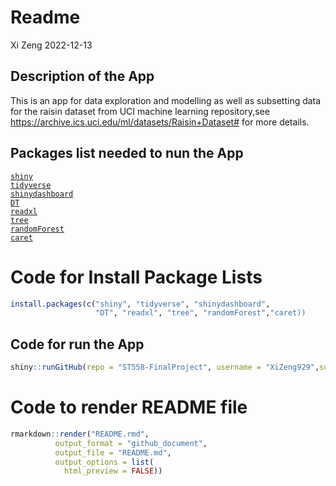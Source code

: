 Readme
================
Xi Zeng
2022-12-13

## Description of the App

This is an app for data exploration and modelling as well as subsetting
data for the raisin dataset from UCI machine learning repository,see
<https://archive.ics.uci.edu/ml/datasets/Raisin+Dataset#> for more
details.

## Packages list needed to nun the App

[`shiny`](https://cran.r-project.org/web/packages/shiny/index.html)  
[`tidyverse`](https://www.tidyverse.org/)  
[`shinydashboard`](https://cran.r-project.org/web/packages/shinydashboard/index.html)  
[`DT`](https://www.rdocumentation.org/packages/DT/versions/0.16)  
[`readxl`](https://readxl.tidyverse.org/)  
[`tree`](https://www.rdocumentation.org/packages/tree/versions/1.0-42)  
[`randomForest`](https://www.rdocumentation.org/packages/randomForest/versions/4.7-1.1)  
[`caret`](https://topepo.github.io/caret/)

# Code for Install Package Lists

``` r
install.packages(c("shiny", "tidyverse", "shinydashboard",
                   "DT", "readxl", "tree", "randomForest","caret))
```

## Code for run the App

``` r
shiny::runGitHub(repo = "ST558-FinalProject", username = "XiZeng929",subdir = "Final_Project/")
```

# Code to render README file

``` r
rmarkdown::render("README.rmd", 
          output_format = "github_document",
          output_file = "README.md",
          output_options = list(
            html_preview = FALSE))
```
